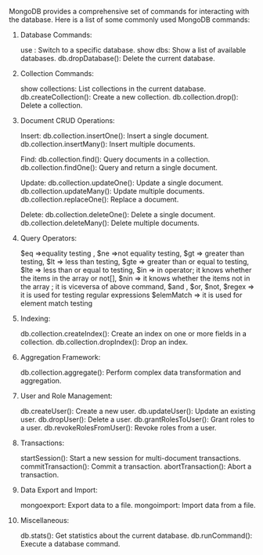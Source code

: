 MongoDB provides a comprehensive set of commands for interacting with the database. Here is a list of some commonly used MongoDB commands:

1. Database Commands:

    use <databaseName>: Switch to a specific database.
    show dbs: Show a list of available databases.
    db.dropDatabase(): Delete the current database.

2. Collection Commands:

    show collections: List collections in the current database.
    db.createCollection(): Create a new collection.
    db.collection.drop(): Delete a collection.

3. Document CRUD Operations:

    Insert:
        db.collection.insertOne(): Insert a single document.
        db.collection.insertMany(): Insert multiple documents.

    Find:
        db.collection.find(): Query documents in a collection.
        db.collection.findOne(): Query and return a single document.

    Update:
        db.collection.updateOne(): Update a single document.
        db.collection.updateMany(): Update multiple documents.
        db.collection.replaceOne(): Replace a document.

    Delete:
        db.collection.deleteOne(): Delete a single document.
        db.collection.deleteMany(): Delete multiple documents.

4. Query Operators:

    $eq =>equality testing , 
    $ne =>not equality testing, 
    $gt => greater than testing, 
    $lt => less than testing, 
    $gte => greater than or equal to testing, 
    $lte => less than or equal to testing,
    $in => in operator; it knows whether the items in the array or not[],
    $nin => it knows whether the items not in the array ;  it is viceversa of above command, 
    $and , 
    $or, 
    $not,
    $regex => it is used for testing regular expressions
    $elemMatch => it is used for element match testing

5. Indexing:

    db.collection.createIndex(): Create an index on one or more fields in a collection.
    db.collection.dropIndex(): Drop an index.

6. Aggregation Framework:

    db.collection.aggregate(): Perform complex data transformation and aggregation.

7. User and Role Management:

    db.createUser(): Create a new user.
    db.updateUser(): Update an existing user.
    db.dropUser(): Delete a user.
    db.grantRolesToUser(): Grant roles to a user.
    db.revokeRolesFromUser(): Revoke roles from a user.

8. Transactions:

    startSession(): Start a new session for multi-document transactions.
    commitTransaction(): Commit a transaction.
    abortTransaction(): Abort a transaction.

9. Data Export and Import:

    mongoexport: Export data to a file.
    mongoimport: Import data from a file.

10. Miscellaneous:

    db.stats(): Get statistics about the current database.
    db.runCommand(): Execute a database command.